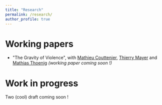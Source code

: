 ```yaml
---
title: "Research"
permalink: /research/
author_profile: true
---
```


Working papers
=============

- "The Gravity of Violence", with [Mathieu Couttenier](), [Thierry Mayer]() and [Mathias Thoenig]() _(working paper coming soon !)_


Work in progress
=============

Two (cool) draft coming soon !

